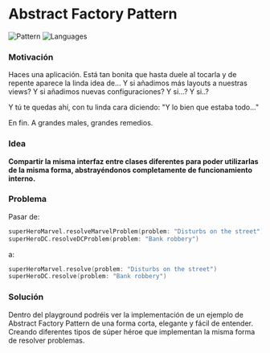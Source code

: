 # Abstract Factory Pattern

![Pattern](https://img.shields.io/badge/Creational-Patterns-green.svg)
![Languages](https://img.shields.io/badge/Language-swift-green.svg)

### Motivación
Haces una aplicación. Está tan bonita que hasta duele al tocarla y de repente aparece la linda idea de... Y si añadimos más layouts a nuestras views? Y si añadimos nuevas configuraciones? Y si...? Y si..? 

Y tú te quedas ahí, con tu linda cara diciendo: "Y lo bien que estaba todo..."

En fin. A grandes males, grandes remedios.

### Idea
**Compartir la misma interfaz entre clases diferentes para poder utilizarlas de la misma forma, abstrayéndonos completamente de funcionamiento interno.**

### Problema

Pasar de:

```swift
superHeroMarvel.resolveMarvelProblem(problem: "Disturbs on the street")
superHeroDC.resolveDCProblem(problem: "Bank robbery")
```
a:

```swift
superHeroMarvel.resolve(problem: "Disturbs on the street") 
superHeroDC.resolve(problem: "Bank robbery")
```

### Solución

Dentro del playground podréis ver la implementación de un ejemplo de Abstract Factory Pattern de una forma corta, elegante y fácil de entender. Creando diferentes tipos de súper héroe que implementan la misma forma de resolver problemas.
